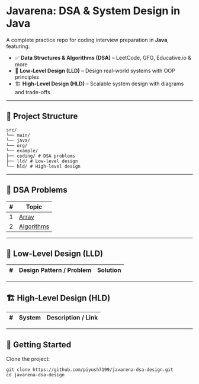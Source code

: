 # Javarena: DSA & System Design in Java

A complete practice repo for coding interview preparation in **Java**, featuring:

- ✅ **Data Structures & Algorithms (DSA)** – LeetCode, GFG, Educative.io & more
- 🧱 **Low-Level Design (LLD)** – Design real-world systems with OOP principles
- 🏗️ **High-Level Design (HLD)** – Scalable system design with diagrams and trade-offs

---

## 📁 Project Structure

```
src/
└── main/
└── java/
└── org/
└── example/
├── coding/ # DSA problems
├── lld/ # Low-level design
└── hld/ # High-level design
```

---

## 📘 DSA Problems

| # | Topic                                                                 | 
|---|-----------------------------------------------------------------------|
| 1 | [Array](./src/main/java/org/example/coding/arrays/README.md)          |
| 2 | [Algorithms](./src/main/java/org/example/coding/algorithms/README.md) |

---

## 🧩 Low-Level Design (LLD)

| # | Design Pattern / Problem | Solution |
|---|--------------------------|----------|

---

## 🏗 High-Level Design (HLD)

| # | System | Description / Link |
|---|--------|--------------------|

---

## 🚀 Getting Started

Clone the project:

```
git clone https://github.com/piyush7199/javarena-dsa-design.git
cd javarena-dsa-design
```